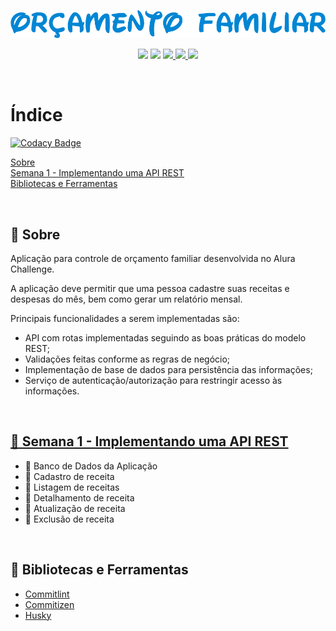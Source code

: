 <p align="center">
  <img src=".github/logo.png" alt="Orçamento Familiar">
</p>

<p align="center">
  <img src="https://img.shields.io/github/last-commit/nlnadialigia/orcamento-familiar?color=0086D4&style=plastic">
  <img src="https://img.shields.io/github/languages/top/nlnadialigia/orcamento-familiar?color=0086D4&logoColor=0086D4&style=plastic">
  <a href="http://commitizen.github.io/cz-cli/">  
    <img src="https://img.shields.io/badge/commitizen-friendly-brightgreen.svg?color=0086D4&style=plastic">
  </a>
  <a href="https://www.linkedin.com/in/nlnadialigia/">  
    <img src="https://img.shields.io/badge/made%20by-Nadia%20Ligia-0086D4?color=0086D4&style=plastic">
  </a>
  <a href="./LICENSE.md">  
    <img src="https://img.shields.io/github/license/nlnadialigia/orcamento-familiar?color=0086D4&style=plastic">
  </a>
</p>

<br>

# Índice

[![Codacy Badge](https://api.codacy.com/project/badge/Grade/4a37766bda6346e781fe17d8e1524e88)](https://app.codacy.com/gh/nlnadialigia/orcamento-familiar?utm_source=github.com&utm_medium=referral&utm_content=nlnadialigia/orcamento-familiar&utm_campaign=Badge_Grade_Settings)

[Sobre](#id1)<br>
[Semana 1 - Implementando uma API REST](#id2)<br>
[Bibliotecas e Ferramentas](#id99)<br>

<br>

<div id="id1"></div>

## 📌 Sobre 

Aplicação para controle de orçamento familiar desenvolvida no Alura Challenge.

A aplicação deve permitir que uma pessoa cadastre suas receitas e despesas do mês, bem como gerar um relatório mensal.

Principais funcionalidades a serem implementadas são:

* API com rotas implementadas seguindo as boas práticas do modelo REST;
* Validações feitas conforme as regras de negócio;
* Implementação de base de dados para persistência das informações;
* Serviço de autenticação/autorização para restringir acesso às informações.

<br>

<div id="id2"></div>

## [📌 Semana 1 - Implementando uma API REST](boards/semana-1.md)

* 📝 Banco de Dados da Aplicação
* 📝 Cadastro de receita
* 📝 Listagem de receitas
* 📝 Detalhamento de receita
* 📝 Atualização de receita
* 📝 Exclusão de receita

<br>

<div id="id99"></div>

## 📌 Bibliotecas e Ferramentas

* [Commitlint](https://commitlint.js.org/#/)
* [Commitizen](https://github.com/commitizen/cz-cli)
* [Husky](https://typicode.github.io/husky/#/)
